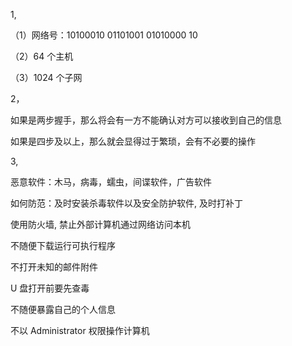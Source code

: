 1, 

（1）网络号：10100010 01101001 01010000 10
   
（2）64 个主机

（3）1024 个子网

2，

如果是两步握手，那么将会有一方不能确认对方可以接收到自己的信息

如果是四步及以上，那么就会显得过于繁琐，会有不必要的操作

3,

恶意软件：木马，病毒，蠕虫，间谍软件，广告软件

如何防范：及时安装杀毒软件以及安全防护软件, 及时打补丁

使用防火墙, 禁止外部计算机通过网络访问本机

不随便下载运行可执行程序

不打开未知的邮件附件

U 盘打开前要先查毒

不随便暴露自己的个人信息

不以 Administrator 权限操作计算机
